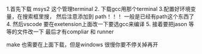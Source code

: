 1.首先下载 msys2 这个管理terminal
2. 下载gcc用那个terminal
3.配置好环境变量，在搜索框里搜， 然后注意添加到 path！！！ 一般是已经有path这个东西了
4. 然后vscode 要在exetension上面改一下要选gcc来编译
5. 接着要把jason 等等的文件改一下
最后才有compliar 和 runner


make 也需要在上面下载，但是windows 很慢你要不停关掉再开
